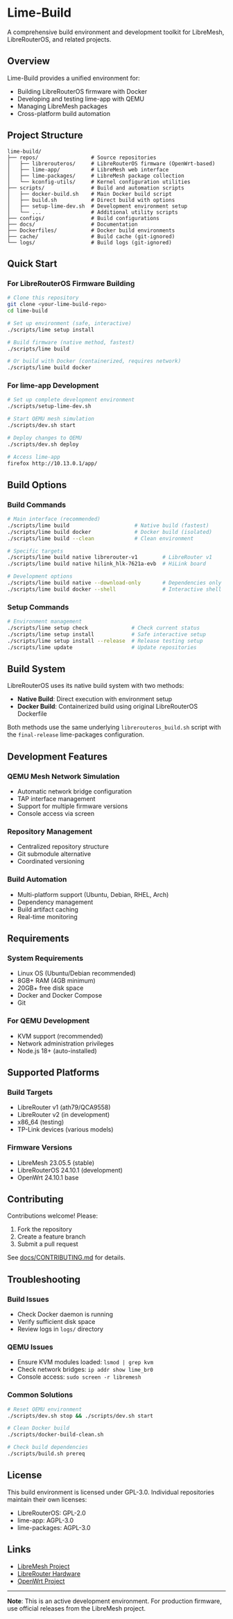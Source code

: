 # Lime-Build

A comprehensive build environment and development toolkit for LibreMesh, LibreRouterOS, and related projects.

## Overview

Lime-Build provides a unified environment for:
- Building LibreRouterOS firmware with Docker
- Developing and testing lime-app with QEMU
- Managing LibreMesh packages
- Cross-platform build automation

## Project Structure

```
lime-build/
├── repos/                 # Source repositories
│   ├── librerouteros/     # LibreRouterOS firmware (OpenWrt-based)
│   ├── lime-app/          # LibreMesh web interface
│   ├── lime-packages/     # LibreMesh package collection
│   └── kconfig-utils/     # Kernel configuration utilities
├── scripts/               # Build and automation scripts
│   ├── docker-build.sh    # Main Docker build script
│   ├── build.sh           # Direct build with options
│   ├── setup-lime-dev.sh  # Development environment setup
│   └── ...                # Additional utility scripts
├── configs/               # Build configurations
├── docs/                  # Documentation
├── Dockerfiles/           # Docker build environments
├── cache/                 # Build cache (git-ignored)
└── logs/                  # Build logs (git-ignored)
```

## Quick Start

### For LibreRouterOS Firmware Building

```bash
# Clone this repository
git clone <your-lime-build-repo>
cd lime-build

# Set up environment (safe, interactive)
./scripts/lime setup install

# Build firmware (native method, fastest)
./scripts/lime build

# Or build with Docker (containerized, requires network)
./scripts/lime build docker
```

### For lime-app Development

```bash
# Set up complete development environment
./scripts/setup-lime-dev.sh

# Start QEMU mesh simulation
./scripts/dev.sh start

# Deploy changes to QEMU
./scripts/dev.sh deploy

# Access lime-app
firefox http://10.13.0.1/app/
```

## Build Options

### Build Commands

```bash
# Main interface (recommended)
./scripts/lime build                     # Native build (fastest)
./scripts/lime build docker              # Docker build (isolated)
./scripts/lime build --clean             # Clean environment

# Specific targets
./scripts/lime build native librerouter-v1        # LibreRouter v1
./scripts/lime build native hilink_hlk-7621a-evb  # HiLink board

# Development options
./scripts/lime build native --download-only       # Dependencies only
./scripts/lime build docker --shell               # Interactive shell
```

### Setup Commands

```bash
# Environment management
./scripts/lime setup check              # Check current status
./scripts/lime setup install            # Safe interactive setup
./scripts/lime setup install --release  # Release testing setup
./scripts/lime update                   # Update repositories
```


## Build System

LibreRouterOS uses its native build system with two methods:

- **Native Build**: Direct execution with environment setup
- **Docker Build**: Containerized build using original LibreRouterOS Dockerfile

Both methods use the same underlying `librerouteros_build.sh` script with 
the `final-release` lime-packages configuration.

## Development Features

### QEMU Mesh Network Simulation
- Automatic network bridge configuration
- TAP interface management
- Support for multiple firmware versions
- Console access via screen

### Repository Management
- Centralized repository structure
- Git submodule alternative
- Coordinated versioning

### Build Automation
- Multi-platform support (Ubuntu, Debian, RHEL, Arch)
- Dependency management
- Build artifact caching
- Real-time monitoring

## Requirements

### System Requirements
- Linux OS (Ubuntu/Debian recommended)
- 8GB+ RAM (4GB minimum)
- 20GB+ free disk space
- Docker and Docker Compose
- Git

### For QEMU Development
- KVM support (recommended)
- Network administration privileges
- Node.js 18+ (auto-installed)

## Supported Platforms

### Build Targets
- LibreRouter v1 (ath79/QCA9558)
- LibreRouter v2 (in development)
- x86_64 (testing)
- TP-Link devices (various models)

### Firmware Versions
- LibreMesh 23.05.5 (stable)
- LibreRouterOS 24.10.1 (development)
- OpenWrt 24.10.1 base

## Contributing

Contributions welcome! Please:
1. Fork the repository
2. Create a feature branch
3. Submit a pull request

See [docs/CONTRIBUTING.md](docs/CONTRIBUTING.md) for details.

## Troubleshooting

### Build Issues
- Check Docker daemon is running
- Verify sufficient disk space
- Review logs in `logs/` directory

### QEMU Issues
- Ensure KVM modules loaded: `lsmod | grep kvm`
- Check network bridges: `ip addr show lime_br0`
- Console access: `sudo screen -r libremesh`

### Common Solutions
```bash
# Reset QEMU environment
./scripts/dev.sh stop && ./scripts/dev.sh start

# Clean Docker build
./scripts/docker-build-clean.sh

# Check build dependencies
./scripts/build.sh prereq
```

## License

This build environment is licensed under GPL-3.0. Individual repositories maintain their own licenses:
- LibreRouterOS: GPL-2.0
- lime-app: AGPL-3.0
- lime-packages: AGPL-3.0

## Links

- [LibreMesh Project](https://libremesh.org)
- [LibreRouter Hardware](https://librerouter.org)
- [OpenWrt Project](https://openwrt.org)

---

**Note**: This is an active development environment. For production firmware, use official releases from the LibreMesh project.